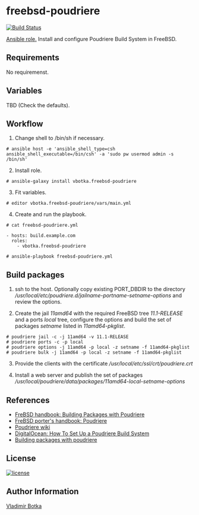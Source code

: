 freebsd-poudriere
=================

[![Build Status](https://travis-ci.org/vbotka/ansible-freebsd-poudriere.svg?branch=master)](https://travis-ci.org/vbotka/ansible-freebsd-poudriere)

[Ansible role.](https://galaxy.ansible.com/vbotka/freebsd-poudriere/) Install and configure Poudriere Build System in FreeBSD.


Requirements
------------

No requiremenst.


Variables
---------

TBD (Check the defaults).


Workflow
--------

1) Change shell to /bin/sh if necessary.

```
# ansible host -e 'ansible_shell_type=csh ansible_shell_executable=/bin/csh' -a 'sudo pw usermod admin -s /bin/sh'
```

2) Install role.

```
# ansible-galaxy install vbotka.freebsd-poudriere
```

3) Fit variables.

```
# editor vbotka.freebsd-poudriere/vars/main.yml
```

4) Create and run the playbook.

```
# cat freebsd-poudriere.yml

- hosts: build.example.com
  roles:
    - vbotka.freebsd-poudriere
```

```
# ansible-playbook freebsd-poudriere.yml
```


Build packages
--------------

1) ssh to the host. Optionally copy existing PORT_DBDIR to the directory
*/usr/local/etc/poudriere.d/jailname-portname-setname-options* and
review the options.

2) Create the jail *11amd64* with the required FreeBSD tree
*11.1-RELEASE* and a ports *local* tree, configure the options and
build the set of packages *setname* listed in *11amd64-pkglist*.


```
# poudriere jail -c -j 11amd64 -v 11.1-RELEASE
# poudriere ports -c -p local
# poudriere options -j 11amd64 -p local -z setname -f 11amd64-pkglist
# poudriere bulk -j 11amd64 -p local -z setname -f 11amd64-pkglist
```

3) Provide the clients with the certificate */usr/local/etc/ssl/crt/poudriere.crt*

4) Install a web server and publish the set of packages
*/usr/local/poudriere/data/packages/11amd64-local-setname-options*


References
----------

- [FreBSD handbook: Building Packages with Poudriere](http://www.freebsd.cz/doc/handbook/ports-poudriere.html)
- [FreBSD porter's handbook: Poudriere](http://www.freebsd.cz/doc/en/books/porters-handbook/testing-poudriere.html)
- [Poudriere wiki](https://github.com/freebsd/poudriere/wiki)
- [DigitalOcean: How To Set Up a Poudriere Build System](https://www.digitalocean.com/community/tutorials/how-to-set-up-a-poudriere-build-system-to-create-packages-for-your-freebsd-servers)
- [Building packages with poudriere](https://stevendouglas.me/?p=71)

License
-------

[![license](https://img.shields.io/badge/license-BSD-red.svg)](https://www.freebsd.org/doc/en/articles/bsdl-gpl/article.html)


Author Information
------------------

[Vladimir Botka](https://botka.link)
